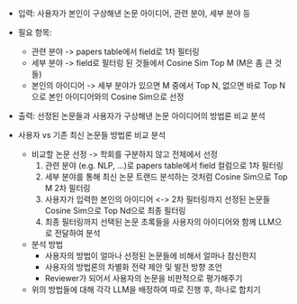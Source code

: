 - 입력: 사용자가 본인이 구상해낸 논문 아이디어, 관련 분야, 세부 분야 등
- 필요 항목: 
    - 관련 분야 -> papers table에서 field로 1차 필터링
    - 세부 분야 -> field로 필터링 된 것들에서 Cosine Sim Top M (M은 좀 큰 것들)
    - 본인의 아이디어 -> 세부 분야가 있으면 M 중에서 Top N, 없으면 바로 Top N으로 본인 아이디어와의 Cosine Sim으로 선정
- 출력: 선정된 논문들과 사용자가 구상해낸 논문 아이디어의 방법론 비교 분석


- 사용자 vs 기존 최신 논문들 방법론 비교 분석
    - 비교할 논문 선정 -> 학회를 구분하지 않고 전체에서 선정
        1. 관련 분야 (e.g. NLP, ...)로 papers table에서 field 컬럼으로 1차 필터링
        2. 세부 분야를 통해 최신 논문 트랜드 분석하는 것처럼 Cosine Sim으로 Top M 2차 필터링
        3. 사용자가 입력한 본인의 아이디어 <-> 2차 필터링까지 선정된 논문들 Cosine Sim으로 Top Nd으로 최종 필터링
        4. 최종 필터링까지 선택된 논문 초록들을 사용자의 아이디어와 함께 LLM으로 전달하여 분석
    - 분석 방법
        - 사용자의 방법이 얼마나 선정된 논문들에 비해서 얼마나 참신한지
        - 사용자의 방법론의 차별화 전략 제안 및 발전 방향 조언
        - Reviewer가 되어서 사용자의 논문을 비판적으로 평가해주기
    - 위의 방법들에 대해 각각 LLM을 배정하여 따로 진행 후, 하나로 합치기